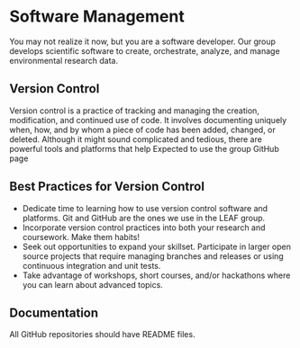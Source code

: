 # Software Management

You may not realize it now, but you are a software developer. Our group develops scientific software to create, orchestrate, analyze, and manage environmental research data.  

## Version Control

Version control is a practice of tracking and managing the creation, modification, and continued use of code. It involves documenting uniquely when, how, and by whom a piece of code has been added, changed, or deleted. Although it might sound complicated and tedious, there are powerful tools and platforms that help 
Expected to use the group GitHub page

## Best Practices for Version Control

* Dedicate time to learning how to use version control software and platforms. Git and GitHub are the ones we use in the LEAF group. 
* Incorporate version control practices into both your research and coursework. Make them habits!
* Seek out opportunities to expand your skillset. Participate in larger open source projects that require managing branches and releases or using continuous integration and unit tests. 
* Take advantage of workshops, short courses, and/or hackathons where you can learn about advanced topics. 

## Documentation

All GitHub repositories should have README files.